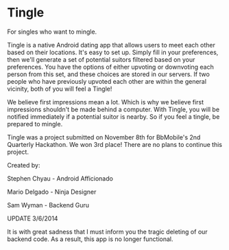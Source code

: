 Tingle
======
For singles who want to mingle.

Tingle is a native Android dating app that allows users to meet each other based on their locations.  It's easy to set up.  Simply fill in your preferences, then we'll generate a set of potential suitors filtered based on your preferences.  You have the options of either upvoting or downvoting each person from this set, and these choices are stored in our servers.  If two people who have previously upvoted each other are within the general vicinity, both of you will feel a Tingle!  

We believe first impressions mean a lot.  Which is why we believe first impressions shouldn't be made behind a computer.  With Tingle, you will be notified immediately if a potential suitor is nearby.  So if you feel a tingle, be prepared to mingle.

Tingle was a project submitted on November 8th for BbMobile's 2nd Quarterly Hackathon.  We won 3rd place!  There are no plans to continue this project.


Created by:

Stephen Chyau - Android Afficionado

Mario Delgado - Ninja Designer

Sam Wyman - Backend Guru



UPDATE 3/6/2014

It is with great sadness that I must inform you the tragic deleting of our backend code.  As a result, this app is no longer functional.
